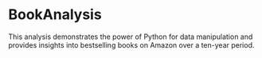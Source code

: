# BookAnalysis
This analysis demonstrates the power of Python for data manipulation and provides insights into bestselling books on Amazon over a ten-year period.

